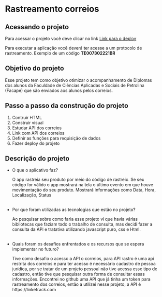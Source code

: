 <h1>Rastreamento correios</h1>
<h2>Acessando o projeto</h2>
<p>Para acessar o projeto você deve clicar no link <a href="https://rastreamento-correios-ten.vercel.app/">Link para o deploy</a><br/></p>

<p>Para executar a aplicação você deverá ter acesse a um protocolo de rastreamento. Exemplo de um código <strong>TE007302221BR</strong></p>


<h2>Objetivo do projeto</h2>
<p>Esse projeto tem como objetivo otimizar o acompanhamento de Diplomas dos alunos da Faculdade de Ciências Aplicadas e Sociais de Petrolina (Facape) que são enviados aos alunos pelos correios.</p>

<h2>Passo a passo da construção do projeto</h2>
<ol>
    <li>Contruir HTML</li>
    <li>Construir visual</li>
    <li>Estudar API dos correios</li>
    <li>Link com API dos correios</li>
    <li>Definir as funções para requisição de dados</li>
    <li>Fazer deploy do projeto</li>
</ol>

<h2>Descrição do projeto</h2>
<ul>
    <li>O que o aplicativo faz?</li>
    <p>O app rastreia seu produto por meio do código de rastreio. Se seu código for válido o app mostrará na tela o último evento em que houve movimentação do seu produto. Mostrará informações como Data, Hora, Localização, Status</p></br>
    <li>Por que foram utilizadas as tecnologias que estão no projeto?</li>
    <p>Ao pesquisar sobre como faria esse projeto vi que havia várias bibliotecas que faziam todo o trabalho de consulta, mas decidi fazer a consulta da API e tratativa utilizando javascript puro, css e Html.</p></br>
    <li>Quais foram os desafios enfrentados e os recursos que se espera implementar no futuro?</li>
    <p>Tive como desafio o acesso a API o correios, para API rastro é uma api restrita dos correios e para ter acesso é necessário cadastro de pessoa jurídica, por se tratar de um projeto pessoal não tive acessa esse tipo de cadastro, então tive que pesquisar outra forma de consultar essas informações. Encontrei no github uma API que já tinha um token para rastreamento dos correios, então a utilizei nesse projeto, a API é https://linketrack.com</p>
</ul>
